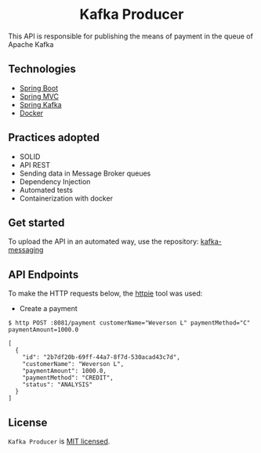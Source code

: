<h1 align="center">
   Kafka Producer
</h1>

This API is responsible for publishing the means of payment in the queue of Apache Kafka

## Technologies
 
- [Spring Boot](https://spring.io/projects/spring-boot)
- [Spring MVC](https://docs.spring.io/spring-framework/reference/web/webmvc.html)
- [Spring Kafka](https://docs.spring.io/spring-kafka/reference/html/)
- [Docker](https://docs.docker.com/get-started/)

## Practices adopted

- SOLID
- API REST
- Sending data in Message Broker queues
- Dependency Injection
- Automated tests
- Containerization with docker

## Get started

To upload the API in an automated way, use the repository: [kafka-messaging](https://github.com/WeversonL/kafka-messaging)

## API Endpoints

To make the HTTP requests below, the [httpie](https://httpie.io) tool was used:

- Create a payment 
```
$ http POST :8081/payment customerName="Weverson L" paymentMethod="C" paymentAmount=1000.0

[
  {
    "id": "2b7df20b-69ff-44a7-8f7d-530acad43c7d",
    "customerName": "Weverson L",
    "paymentAmount": 1000.0,
    "paymentMethod": "CREDIT",
    "status": "ANALYSIS"
  }
]
```

## License

`Kafka Producer` is [MIT licensed](LICENSE).